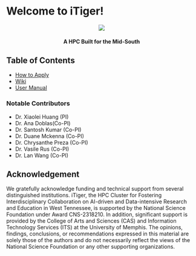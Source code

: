 # Welcome to iTiger!

<div align="center">

<img src="https://itiger-cluster.github.io/assets/img/itiger-mascot.png?58ba513c4f35adb70ca5b46133a4f123">

#### A HPC Built for the Mid-South

</div>

## Table of Contents
- [How to Apply](https://itiger-cluster.github.io/howtoapply/)
- [Wiki](https://github.com/itiger-cluster/itiger-cluster.github.io/wiki)
- [User Manual](https://itiger-cluster.github.io/blog/)

### Notable Contributors
+ Dr. Xiaolei Huang (PI)
+ Dr. Ana Doblas(Co-PI)
+ Dr. Santosh Kumar (Co-PI)
+ Dr. Duane Mckenna (Co-PI)
+ Dr. Chrysanthe Preza (Co-PI)
+  Dr. Vasile Rus (Co-PI)
+  Dr. Lan Wang (Co-PI)

## Acknowledgement

We gratefully acknowledge funding and technical support from several distinguished institutions. iTiger, the HPC Cluster for Fostering Interdisciplinary Collaboration on AI-driven and Data-intensive Research and Education in West Tennessee, is supported by the National Science Foundation under Award CNS-2318210. In addition, significant support is provided by the College of Arts and Sciences (CAS) and Information Technology Services (ITS) at the University of Memphis. The opinions, findings, conclusions, or recommendations expressed in this material are solely those of the authors and do not necessarily reflect the views of the National Science Foundation or any other supporting organizations.
